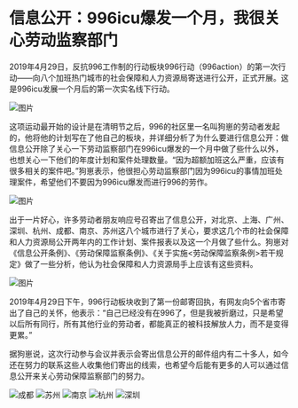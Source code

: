 # 信息公开：996icu爆发一个月，我很关心劳动监察部门

2019年4月29日，反抗996工作制的行动板块996行动（996action）的第一次行动——向八个加班热门城市的社会保障和人力资源局寄送进行公开，正式开展。这是996icu发展一个月后的第一次实名线下行动。

![图片](https://github.com/CPdogson/996action/blob/master/Gov-info/ppic1.jpg)

这项运动最开始的设计是在清明节之后，996的社区里一名叫狗崽的劳动者发起的，他将他的计划写在了他自己的板块，并详细分析了为什么要进行信息公开：做信息公开除了关心一下劳动监察部门在996icu爆发的一个月中做了些什么以外，也想关心一下他们的年度计划和案件处理数量。“因为超额加班这么严重，应该有很多相关的案件吧。”狗崽表示，他很担心劳动监察部门因为996icu的事情加班处理案件，希望他们不要因为996icu爆发而进行996的劳作。

![图片](https://github.com/CPdogson/996action/blob/master/Gov-info/ppic2.jpg)

出于一片好心，许多劳动者朋友响应号召寄出了信息公开，对北京、上海、广州、深圳、杭州、成都、南京、苏州这八个城市进行了关心，要求这几个市的社会保障和人力资源局公开两年内的工作计划、案件报表以及这一个月做了些什么。狗崽对《信息公开条例》、《劳动保障监察条例》、《关于实施<劳动保障监察条例>若干规定》做了一些分析，他认为社会保障和人力资源局手上应该有这些资料。

![图片](https://github.com/CPdogson/996action/blob/master/Gov-info/ppic3.jpg)

2019年4月29日下午，996行动板块收到了第一份邮寄回执，有网友向5个省市寄出了自己的关怀，他表示：“自己已经没有在996了，但是我被折磨过，只是希望以后所有同行，所有其他行业的劳动者，都能真正的被科技解放人力，而不是变得更累。”

据狗崽说，这次行动参与会议并表示会寄出信息公开的邮件组内有二十多人，如今还在努力的联系这些人收集他们寄出的线索，也希望今后能有更多的人可以通过信息公开来关心劳动保障监察部门的努力。

![成都](https://github.com/CPdogson/996action/blob/master/Gov-info/g7-cd.jpg)
![苏州](https://github.com/CPdogson/996action/blob/master/Gov-info/g7-jssz.jpg)
![南京](https://github.com/CPdogson/996action/blob/master/Gov-info/g7-nj.jpg)
![杭州](https://github.com/CPdogson/996action/blob/master/Gov-info/g7-hz.jpg)
![深圳](https://github.com/CPdogson/996action/blob/master/Gov-info/g7-sz.jpg)
     
